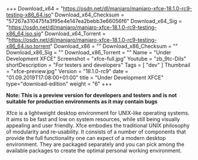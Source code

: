 +++
Download_x64 = "https://osdn.net/dl/manjaro/manjaro-xfce-18.1.0-rc9-testing-x86_64.iso"
Download_x64_Checksum = "57267a310475fa3f95e4e147ea2bebb3e66056f6"
Download_x64_Sig = "https://osdn.net/dl/manjaro/manjaro-xfce-18.1.0-rc9-testing-x86_64.iso.sig"
Download_x64_Torrent = "https://osdn.net/dl/manjaro/manjaro-xfce-18.1.0-rc9-testing-x86_64.iso.torrent"
Download_x86 = ""
Download_x86_Checksum = ""
Download_x86_Sig = ""
Download_x86_Torrent = ""
Name = "Under Development XFCE"
Screenshot = "xfce-full.jpg"
Youtube = "zb_9tc-DiIs"
shortDescription = "For testers and developers"
Tags = [ "dev" ]
Thumbnail = "xfce-preview.jpg"
Version = "18.1.0-rc9"
date = "01.09.2019T17:08:00+01:00"
title = "Under Development XFCE"
type="download-edition"
weight = "6"
+++

**Note: This is a preview version for developers and testers and is not suitable for production environments as it may contain bugs**

Xfce is a lightweight desktop environment for UNIX-like operating systems. It aims to be fast and low on system resources, while still being visually appealing and user friendly. Xfce embodies the traditional UNIX philosophy of modularity and re-usability. It consists of a number of components that provide the full functionality one can expect of a modern desktop environment. They are packaged separately and you can pick among the available packages to create the optimal personal working environment.
